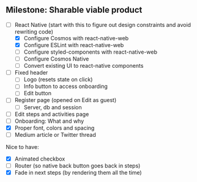 ## Milestone: Sharable viable product

- [ ] React Native (start with this to figure out design constraints and avoid rewriting code)
  - [x] Configure Cosmos with react-native-web
  - [x] Configure ESLint with react-native-web
  - [ ] Configure styled-components with react-native-web
  - [ ] Configure Cosmos Native
  - [ ] Convert existing UI to react-native components
- [ ] Fixed header
  - [ ] Logo (resets state on click)
  - [ ] Info button to access onboarding
  - [ ] Edit button
- [ ] Register page (opened on Edit as guest)
  - [ ] Server, db and session
- [ ] Edit steps and activities page
- [ ] Onboarding: What and why
- [x] Proper font, colors and spacing
- [ ] Medium article or Twitter thread

Nice to have:

- [x] Animated checkbox
- [ ] Router (so native back button goes back in steps)
- [x] Fade in next steps (by rendering them all the time)
